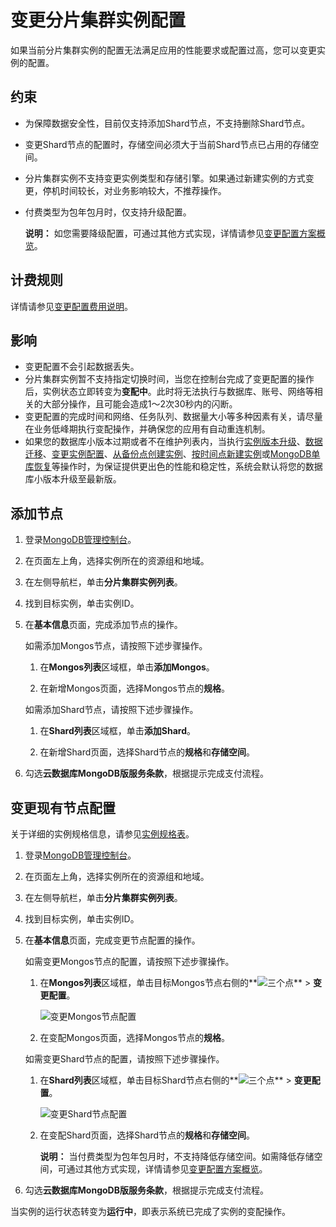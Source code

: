 # 变更分片集群实例配置

如果当前分片集群实例的配置无法满足应用的性能要求或配置过高，您可以变更实例的配置。

## 约束

-   为保障数据安全性，目前仅支持添加Shard节点，不支持删除Shard节点。
-   变更Shard节点的配置时，存储空间必须大于当前Shard节点已占用的存储空间。
-   分片集群实例不支持变更实例类型和存储引擎。如果通过新建实例的方式变更，停机时间较长，对业务影响较大，不推荐操作。
-   付费类型为包年包月时，仅支持升级配置。

    **说明：** 如您需要降级配置，可通过其他方式实现，详情请参见[变更配置方案概览](/intl.zh-CN/用户指南/实例管理/变更实例配置/变更配置方案概览.md)。


## 计费规则

详情请参见[变更配置费用说明](/intl.zh-CN/产品定价/变更配置费用说明.md)。

## 影响

-   变更配置不会引起数据丢失。
-   分片集群实例暂不支持指定切换时间，当您在控制台完成了变更配置的操作后，实例状态立即转变为**变配中**。此时将无法执行与数据库、账号、网络等相关的大部分操作，且可能会造成1～2次30秒内的闪断。
-   变更配置的完成时间和网络、任务队列、数据量大小等多种因素有关，请尽量在业务低峰期执行变配操作，并确保您的应用有自动重连机制。
-   如果您的数据库小版本过期或者不在维护列表内，当执行[实例版本升级](/intl.zh-CN/用户指南/实例管理/数据库升级/升级数据库版本.md)、[数据迁移](/intl.zh-CN/用户指南/数据迁移和同步/MongoDB数据迁移和同步方案概览.md)、[变更实例配置](/intl.zh-CN/用户指南/实例管理/变更实例配置/变更配置方案概览.md)、[从备份点创建实例](/intl.zh-CN/用户指南/数据恢复/从备份点创建实例.md)、[按时间点新建实例](/intl.zh-CN/用户指南/数据恢复/按时间点新建实例.md)或[MongoDB单库恢复](/intl.zh-CN/用户指南/数据恢复/MongoDB单库恢复.md)等操作时，为保证提供更出色的性能和稳定性，系统会默认将您的数据库小版本升级至最新版。

## 添加节点

1.  登录[MongoDB管理控制台](https://mongodb.console.aliyun.com/)。

2.  在页面左上角，选择实例所在的资源组和地域。

3.  在左侧导航栏，单击**分片集群实例列表**。

4.  找到目标实例，单击实例ID。

5.  在**基本信息**页面，完成添加节点的操作。

    如需添加Mongos节点，请按照下述步骤操作。

    1.  在**Mongos列表**区域框，单击**添加Mongos**。

    2.  在新增Mongos页面，选择Mongos节点的**规格**。

    如需添加Shard节点，请按照下述步骤操作。

    1.  在**Shard列表**区域框，单击**添加Shard**。

    2.  在新增Shard页面，选择Shard节点的**规格**和**存储空间**。

6.  勾选**云数据库MongoDB版服务条款**，根据提示完成支付流程。


## 变更现有节点配置

关于详细的实例规格信息，请参见[实例规格表](/intl.zh-CN/产品简介/实例规格表.md)。

1.  登录[MongoDB管理控制台](https://mongodb.console.aliyun.com/)。

2.  在页面左上角，选择实例所在的资源组和地域。

3.  在左侧导航栏，单击**分片集群实例列表**。

4.  找到目标实例，单击实例ID。

5.  在**基本信息**页面，完成变更节点配置的操作。

    如需变更Mongos节点的配置，请按照下述步骤操作。

    1.  在**Mongos列表**区域框，单击目标Mongos节点右侧的**![三个点](https://static-aliyun-doc.oss-accelerate.aliyuncs.com/assets/img/zh-CN/7156819951/p13851.png)** \> **变更配置**。

        ![变更Mongos节点配置](https://static-aliyun-doc.oss-accelerate.aliyuncs.com/assets/img/zh-CN/7346819951/p21057.png)

    2.  在变配Mongos页面，选择Mongos节点的**规格**。

    如需变更Shard节点的配置，请按照下述步骤操作。

    1.  在**Shard列表**区域框，单击目标Shard节点右侧的**![三个点](https://static-aliyun-doc.oss-accelerate.aliyuncs.com/assets/img/zh-CN/7156819951/p13851.png)** \> **变更配置**。

        ![变更Shard节点配置](https://static-aliyun-doc.oss-accelerate.aliyuncs.com/assets/img/zh-CN/7346819951/p21056.png)

    2.  在变配Shard页面，选择Shard节点的**规格**和**存储空间**。

        **说明：** 当付费类型为包年包月时，不支持降低存储空间。如需降低存储空间，可通过其他方式实现，详情请参见[变更配置方案概览](/intl.zh-CN/用户指南/实例管理/变更实例配置/变更配置方案概览.md)。

6.  勾选**云数据库MongoDB版服务条款**，根据提示完成支付流程。


当实例的运行状态转变为**运行中**，即表示系统已完成了实例的变配操作。

